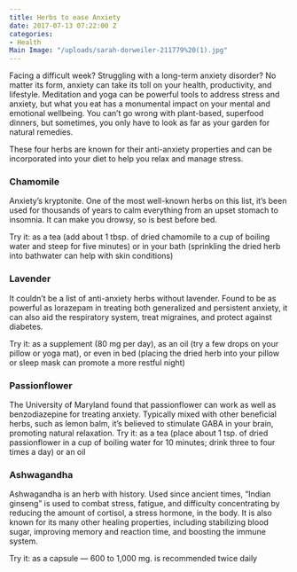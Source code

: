 ```yaml
---
title: Herbs to ease Anxiety
date: 2017-07-13 07:22:00 Z
categories:
- Health
Main Image: "/uploads/sarah-dorweiler-211779%20(1).jpg"
---
```


Facing a difficult week? Struggling with a long-term anxiety disorder? No matter its form, anxiety can take its toll on your health, productivity, and lifestyle. Meditation and yoga can be powerful tools to address stress and anxiety, but what you eat has a monumental impact on your mental and emotional wellbeing. You can’t go wrong with plant-based, superfood dinners, but sometimes, you only have to look as far as your garden for natural remedies.
 
These four herbs are known for their anti-anxiety properties and can be incorporated into your diet to help you relax and manage stress.

### Chamomile
Anxiety’s kryptonite. One of the most well-known herbs on this list, it’s been used for thousands of years to calm everything from an upset stomach to insomnia. It can make you drowsy, so is best before bed.

Try it: as a tea (add about 1 tbsp. of dried chamomile to a cup of boiling water and steep for five minutes) or in your bath (sprinkling the dried herb into bathwater can help with skin conditions)

### Lavender
It couldn’t be a list of anti-anxiety herbs without lavender. Found to be as powerful as lorazepam in treating both generalized and persistent anxiety, it can also aid the respiratory system, treat migraines, and protect against diabetes.

Try it: as a supplement (80 mg per day), as an oil (try a few drops on your pillow or yoga mat), or even in bed (placing the dried herb into your pillow or sleep mask can promote a more restful night)

### Passionflower
The University of Maryland found that passionflower can work as well as benzodiazepine for treating anxiety. Typically mixed with other beneficial herbs, such as lemon balm, it’s believed to stimulate GABA in your brain, promoting natural relaxation.
Try it: as a tea (place about 1 tsp. of dried passionflower in a cup of boiling water for 10 minutes; drink three to four times a day) or an oil

### Ashwagandha
Ashwagandha is an herb with history. Used since ancient times, “Indian ginseng” is used to combat stress, fatigue, and difficulty concentrating by reducing the amount of cortisol, a stress hormone, in the body. It is also known for its many other healing properties, including stabilizing blood sugar, improving memory and reaction time, and boosting the immune system.

Try it: as a capsule — 600 to 1,000 mg. is recommended twice daily